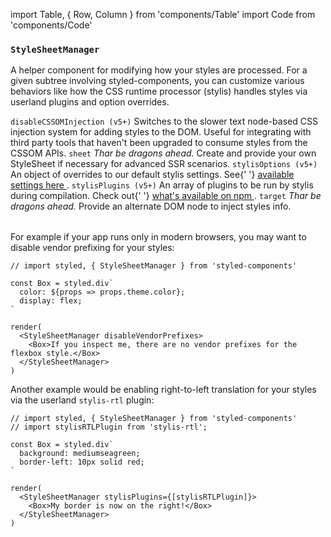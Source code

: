 import Table, { Row, Column } from 'components/Table'
import Code from 'components/Code'

### `StyleSheetManager`

A helper component for modifying how your styles are processed. For a given subtree involving styled-components, you can customize various behaviors like how the CSS runtime processor (stylis) handles styles via userland plugins and option overrides.

<Table head={['Props', 'Description']}>
  <Row>
    <Column>
      <Code>disableCSSOMInjection (v5+)</Code>
    </Column>
    <Column>
      Switches to the slower text node-based CSS injection system for adding styles to the DOM. Useful for integrating with third party tools that haven't been upgraded to consume styles from the CSSOM APIs.
    </Column>
  </Row>

<Row>
  <Column>
    <Code>sheet</Code>
  </Column>
  <Column>
    <em>Thar be dragons ahead.</em> Create and provide your own StyleSheet if necessary for advanced SSR scenarios.
  </Column>
</Row>

<Row>
  <Column>
    <Code>stylisOptions (v5+)</Code>
  </Column>
  <Column>
    An object of overrides to our default stylis settings. See{' '}
    <a href="https://github.com/thysultan/stylis.js#set" target="_blank">
      available settings here
    </a>
    .
  </Column>
</Row>

<Row>
  <Column>
    <Code>stylisPlugins (v5+)</Code>
  </Column>
  <Column>
    An array of plugins to be run by stylis during compilation. Check out{' '}
    <a href="https://www.npmjs.com/search?q=keywords%3Astylis" target="_blank">
      what's available on npm
    </a>
    .
  </Column>
</Row>

  <Row>
    <Column>
      <Code>target</Code>
    </Column>
    <Column>
      <em>Thar be dragons ahead.</em> Provide an alternate DOM node to inject styles info.
    </Column>
  </Row>
</Table>

For example if your app runs only in modern browsers, you may want to disable vendor prefixing for your styles:

```react
// import styled, { StyleSheetManager } from 'styled-components'

const Box = styled.div`
  color: ${props => props.theme.color};
  display: flex;
`

render(
  <StyleSheetManager disableVendorPrefixes>
    <Box>If you inspect me, there are no vendor prefixes for the flexbox style.</Box>
  </StyleSheetManager>
)
```

Another example would be enabling right-to-left translation for your styles via the userland `stylis-rtl` plugin:

```react
// import styled, { StyleSheetManager } from 'styled-components'
// import stylisRTLPlugin from 'stylis-rtl';

const Box = styled.div`
  background: mediumseagreen;
  border-left: 10px solid red;
`

render(
  <StyleSheetManager stylisPlugins={[stylisRTLPlugin]}>
    <Box>My border is now on the right!</Box>
  </StyleSheetManager>
)
```
